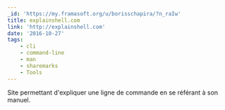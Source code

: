 ```yaml
---
_id: 'https://my.framasoft.org/u/borisschapira/?n_raIw'
title: explainshell.com
link: 'http://explainshell.com'
date: '2016-10-27'
tags:
    - cli
    - command-line
    - man
    - sharemarks
    - Tools
---
```


<div class="markdown"><p>Site permettant d'expliquer une ligne de commande en se référant à son manuel.
</p></div>

